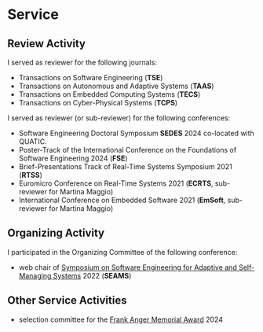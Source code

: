 # Service

## Review Activity

I served as reviewer for the following journals:

 * Transactions on Software Engineering (**TSE**)
 * Transactions on Autonomous and Adaptive Systems (**TAAS**)
 * Transactions on Embedded Computing Systems (**TECS**)
 * Transactions on Cyber-Physical Systems (**TCPS**)

I served as reviewer (or sub-reviewer) for the following conferences:

 * Software Engineering Doctoral Symposium **SEDES** 2024 co-located with QUATIC.
 * Poster-Track of the International Conference on the Foundations of Software Engineering 2024 (**FSE**)
 * Brief-Presentations Track of Real-Time Systems Symposium 2021 (**RTSS**)
 * Euromicro Conference on Real-Time Systems 2021 (**ECRTS**, sub-reviewer for Martina Maggio)
 * International Conference on Embedded Software 2021 (**EmSoft**, sub-reviewer for Martina Maggio)

## Organizing Activity

I participated in the Organizing Committee of the following conference:

 * web chair of [Symposium on Software Engineering for Adaptive and Self-Managing Systems](https://conf.researchr.org/home/seams-2022) 2022 (**SEAMS**)

## Other Service Activities

 * selection committee for the [Frank Anger Memorial Award](https://sigbed.org/2024/01/22/frank-anger-memorial-award-2023/) 2024
